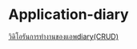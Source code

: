 # Application-diary

[วิดิโอรันการทำงานของแอพdiary(CRUD)](https://drive.google.com/file/d/1762NkKJ3yK3Psp9uglKBsMdT7LEZFs1m/view?usp=sharing)
